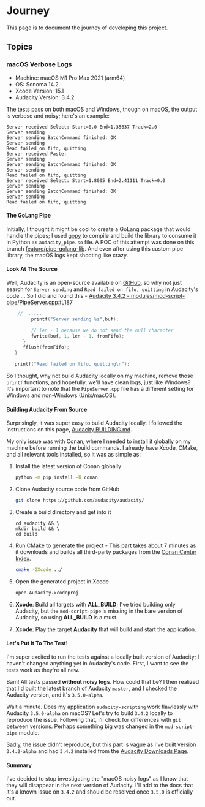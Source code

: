 # Journey

This page is to document the journey of developing this project.

## Topics

### macOS Verbose Logs

- Machine: macOS M1 Pro Max 2021 (arm64)
- OS: Sonoma 14.2
- Xcode Version: 15.1
- Audacity Version: 3.4.2

The tests pass on both macOS and Windows, though on macOS, the output is verbose and noisy; here's an example:

```
Server received Select: Start=0.0 End=1.35637 Track=2.0
Server sending
Server sending BatchCommand finished: OK
Server sending
Read failed on fifo, quitting
Server received Paste:
Server sending
Server sending BatchCommand finished: OK
Server sending
Read failed on fifo, quitting
Server received Select: Start=1.8005 End=2.41111 Track=0.0
Server sending
Server sending BatchCommand finished: OK
Server sending
Read failed on fifo, quitting
```

#### The GoLang Pipe

Initially, I thought it might be cool to create a GoLang package that would handle the pipes; I used [gopy](https://github.com/go-python/gopy) to compile and build the library to consume it in Python as `audacity_pipe.so` file. A POC of this attempt was done on this branch [feature/pipe-golang-lib](https://github.com/unfor19/audacity-scripting/tree/feature/pipe-golang-lib). And even after using this custom pipe library, the macOS logs kept shooting like crazy.

#### Look At The Source

Well, Audacity is an open-source available on [GitHub](https://github.com/audacity/audacity), so why not just search for `Server sending` and `Read failed on fifo, quitting` in Audacity's code ... So I did and found this - [Audacity 3.4.2 - modules/mod-script-pipe/PipeServer.cpp#L187](https://github.com/audacity/audacity/blob/release-3.4.2/modules/mod-script-pipe/PipeServer.cpp#L187)

```cpp
    //  .....
         printf("Server sending %s",buf);

         // len - 1 because we do not send the null character
         fwrite(buf, 1, len - 1, fromFifo);
      }
      fflush(fromFifo);
   }

   printf("Read failed on fifo, quitting\n");
```

So I thought, why not build Audacity locally on my machine, remove those `printf` functions, and hopefully, we'll have clean logs, just like Windows? It's important to note that the `PipeServer.cpp` file has a different setting for Windows and non-Windows (Unix/macOS).

#### Building Audacity From Source

Surprisingly, it was super easy to build Audacity locally. I followed the instructions on this page, [Audacity BUILDING.md](https://github.com/audacity/audacity/blob/53f3200d278bed6862ca2bebc5416fe8cbe1d348/BUILDING.md).

My only issue was with Conan, where I needed to install it globally on my machine before running the build commands. I already have Xcode, CMake, and all relevant tools installed, so it was as simple as:

1. Install the latest version of Conan globally
   ```bash
   python -m pip install -U conan
   ```
1. Clone Audacity source code from GitHub

   ```bash
   git clone https://github.com/audacity/audacity/
   ```

1. Create a build directory and get into it
   ```
   cd audacity && \
   mkdir build && \
   cd build
   ```
1. Run CMake to generate the project - This part takes about 7 minutes as it downloads and builds all third-party packages from the [Conan Center Index](https://conan.io/center).
   ```bash
   cmake -GXcode ../
   ```
1. Open the generated project in Xcode
   ```bash
   open Audacity.xcodeproj
   ```
1. **Xcode**: Build all targets with **ALL_BUILD**; I've tried building only Audacity, but the `mod-script-pipe` is missing in the bare version of Audacity, so using **ALL_BUILD** is a must.
1. **Xcode**: Play the target **Audacity** that will build and start the application.

#### Let's Put It To The Test!

I'm super excited to run the tests against a locally built version of Audacity; I haven't changed anything yet in Audacity's code. First, I want to see the tests work as they're all new.

Bam! All tests passed **without noisy logs**. How could that be? I then realized that I'd built the latest branch of Audacity `master`, and I checked the Audacity version, and it's `3.5.0-alpha`.

Wait a minute. Does my application `audacity-scripting` work flawlessly with Audacity `3.5.0-alpha` on macOS? Let's try to build `3.4.2` locally to reproduce the issue. Following that, I'll check for differences with `git` between versions. Perhaps something big was changed in the `mod-script-pipe` module.

Sadly, the issue didn't reproduce, but this part is vague as I've built version `3.4.2-alpha` and had `3.4.2` installed from the [Audacity Downloads Page](https://www.audacityteam.org/download/).

#### Summary

I've decided to stop investigating the "macOS noisy logs" as I know that they will disappear in the next version of Audacity. I'll add to the docs that it's a known issue on `3.4.2` and should be resolved once `3.5.0` is officially out.
